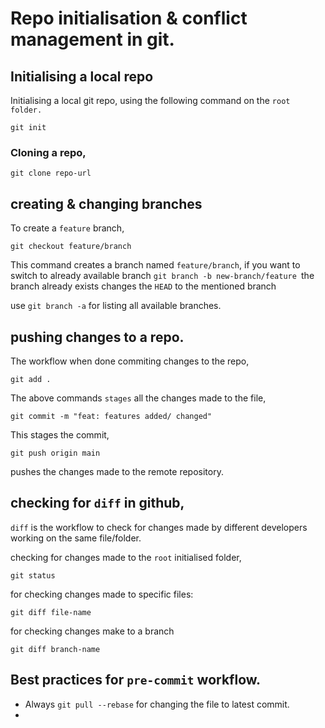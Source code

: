 # Repo initialisation & conflict management in git.

## Initialising a local repo

Initialising a local git repo, using the following command on the `root folder.`

```
git init
```

### Cloning a repo,

```
git clone repo-url
```

## creating & changing branches

To create a `feature` branch, 

```
git checkout feature/branch
```

This command creates a branch named `feature/branch`, if you want to switch to already available branch `git branch -b new-branch/feature `the branch already exists changes the   `HEAD` to the mentioned branch

use `git branch -a` for listing all available branches.


## pushing changes to a repo.

The workflow when done commiting changes to the repo,

```
git add .
```

The above commands `stages` all the changes made to the file, 

```
git commit -m "feat: features added/ changed"
```

This stages the commit,

```
git push origin main
```

pushes the changes made to the remote repository.

## checking for `diff` in github,

`diff` is the workflow to check for changes made by different developers working on the same file/folder.

checking for changes made to the `root` initialised folder,

```
git status
```

for checking changes made to specific files:

```
git diff file-name
```

for checking changes make to a branch

```
git diff branch-name
```

## Best practices for `pre-commit` workflow.

- Always `git pull --rebase` for changing the file to latest commit. 
-
